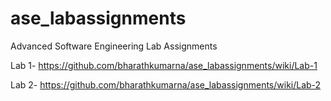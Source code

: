# ase_labassignments

Advanced Software Engineering Lab Assignments

Lab 1- https://github.com/bharathkumarna/ase_labassignments/wiki/Lab-1

Lab 2- https://github.com/bharathkumarna/ase_labassignments/wiki/Lab-2
